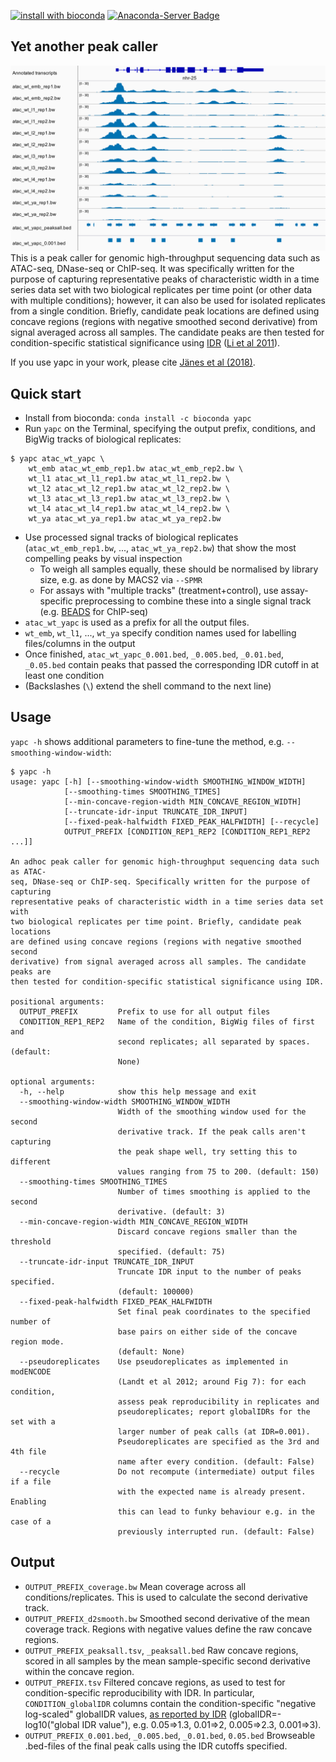 [![install with bioconda](https://img.shields.io/badge/install%20with-bioconda-brightgreen.svg?style=flat)](http://bioconda.github.io/recipes/yapc/README.html)
[![Anaconda-Server Badge](https://anaconda.org/bioconda/yapc/badges/license.svg)](https://anaconda.org/bioconda/yapc)

## Yet another peak caller
![example_atac_nhr-25.png](example_atac_nhr-25.png)
This is a peak caller for genomic high-throughput sequencing data such as ATAC-seq, DNase-seq or ChIP-seq. It was specifically written for the purpose of capturing representative peaks of characteristic width in a time series data set with two biological replicates per time point (or other data with multiple conditions); however, it can also be used for isolated replicates from a single condition. Briefly, candidate peak locations are defined using concave regions (regions with negative smoothed second derivative) from signal averaged across all samples. The candidate peaks are then tested for condition-specific statistical significance using [IDR](https://github.com/nboley/idr) ([Li et al 2011](https://doi.org/10.1214/11-AOAS466)).

If you use yapc in your work, please cite [Jänes et al (2018)](https://doi.org/10.7554/eLife.37344).

## Quick start
- Install from bioconda: `conda install -c bioconda yapc`
- Run `yapc` on the Terminal, specifying the output prefix, conditions, and BigWig tracks of biological replicates:
```
$ yapc atac_wt_yapc \
    wt_emb atac_wt_emb_rep1.bw atac_wt_emb_rep2.bw \
    wt_l1 atac_wt_l1_rep1.bw atac_wt_l1_rep2.bw \
    wt_l2 atac_wt_l2_rep1.bw atac_wt_l2_rep2.bw \
    wt_l3 atac_wt_l3_rep1.bw atac_wt_l3_rep2.bw \
    wt_l4 atac_wt_l4_rep1.bw atac_wt_l4_rep2.bw \
    wt_ya atac_wt_ya_rep1.bw atac_wt_ya_rep2.bw
```
- Use processed signal tracks of biological replicates (`atac_wt_emb_rep1.bw`, ..., `atac_wt_ya_rep2.bw`) that show the most compelling peaks by visual inspection
  - To weigh all samples equally, these should be normalised by library size, e.g. as done by MACS2 via `--SPMR`
  - For assays with "multiple tracks" (treatment+control), use assay-specific preprocessing to combine these into a single signal track (e.g. [BEADS](http://beads.sourceforge.net/) for ChIP-seq)
- `atac_wt_yapc` is used as a prefix for all the output files.
- `wt_emb`, `wt_l1`, ..., `wt_ya` specify condition names used for labelling files/columns in the output
- Once finished, `atac_wt_yapc_0.001.bed`, `_0.005.bed`, `_0.01.bed`, `_0.05.bed` contain peaks that passed the corresponding IDR cutoff in at least one condition
- (Backslashes (`\`) extend the shell command to the next line)

## Usage
`yapc -h` shows additional parameters to fine-tune the method, e.g. `--smoothing-window-width`:
```
$ yapc -h
usage: yapc [-h] [--smoothing-window-width SMOOTHING_WINDOW_WIDTH]
            [--smoothing-times SMOOTHING_TIMES]
            [--min-concave-region-width MIN_CONCAVE_REGION_WIDTH]
            [--truncate-idr-input TRUNCATE_IDR_INPUT]
            [--fixed-peak-halfwidth FIXED_PEAK_HALFWIDTH] [--recycle]
            OUTPUT_PREFIX [CONDITION_REP1_REP2 [CONDITION_REP1_REP2 ...]]

An adhoc peak caller for genomic high-throughput sequencing data such as ATAC-
seq, DNase-seq or ChIP-seq. Specifically written for the purpose of capturing
representative peaks of characteristic width in a time series data set with
two biological replicates per time point. Briefly, candidate peak locations
are defined using concave regions (regions with negative smoothed second
derivative) from signal averaged across all samples. The candidate peaks are
then tested for condition-specific statistical significance using IDR.

positional arguments:
  OUTPUT_PREFIX         Prefix to use for all output files
  CONDITION_REP1_REP2   Name of the condition, BigWig files of first and
                        second replicates; all separated by spaces. (default:
                        None)

optional arguments:
  -h, --help            show this help message and exit
  --smoothing-window-width SMOOTHING_WINDOW_WIDTH
                        Width of the smoothing window used for the second
                        derivative track. If the peak calls aren't capturing
                        the peak shape well, try setting this to different
                        values ranging from 75 to 200. (default: 150)
  --smoothing-times SMOOTHING_TIMES
                        Number of times smoothing is applied to the second
                        derivative. (default: 3)
  --min-concave-region-width MIN_CONCAVE_REGION_WIDTH
                        Discard concave regions smaller than the threshold
                        specified. (default: 75)
  --truncate-idr-input TRUNCATE_IDR_INPUT
                        Truncate IDR input to the number of peaks specified.
                        (default: 100000)
  --fixed-peak-halfwidth FIXED_PEAK_HALFWIDTH
                        Set final peak coordinates to the specified number of
                        base pairs on either side of the concave region mode.
                        (default: None)
  --pseudoreplicates    Use pseudoreplicates as implemented in modENCODE
                        (Landt et al 2012; around Fig 7): for each condition,
                        assess peak reproducibility in replicates and
                        pseudoreplicates; report globalIDRs for the set with a
                        larger number of peak calls (at IDR=0.001).
                        Pseudoreplicates are specified as the 3rd and 4th file
                        name after every condition. (default: False)
  --recycle             Do not recompute (intermediate) output files if a file
                        with the expected name is already present. Enabling
                        this can lead to funky behaviour e.g. in the case of a
                        previously interrupted run. (default: False)
```

## Output
- `OUTPUT_PREFIX_coverage.bw` Mean coverage across all conditions/replicates. This is used to calculate the second derivative track.
- `OUTPUT_PREFIX_d2smooth.bw` Smoothed second derivative of the mean coverage track. Regions with negative values define the raw concave regions.
- `OUTPUT_PREFIX_peaksall.tsv`, `_peaksall.bed` Raw concave regions, scored in all samples by the mean sample-specific second derivative within the concave region.
- `OUTPUT_PREFIX.tsv` Filtered concave regions, as used to test for condition-specific reproducibility with IDR. In particular, `CONDITION_globalIDR` columns contain the condition-specific "negative log-scaled" globalIDR values, [as reported by IDR](https://github.com/nboley/idr/blob/master/idr/idr.py#L334) (globalIDR=-log10("global IDR value"), e.g. 0.05=>1.3, 0.01=>2, 0.005=>2.3, 0.001=>3).
- `OUTPUT_PREFIX_0.001.bed`, `_0.005.bed`, `_0.01.bed`, `0.05.bed` Browseable .bed-files of the final peak calls using the IDR cutoffs specified.
